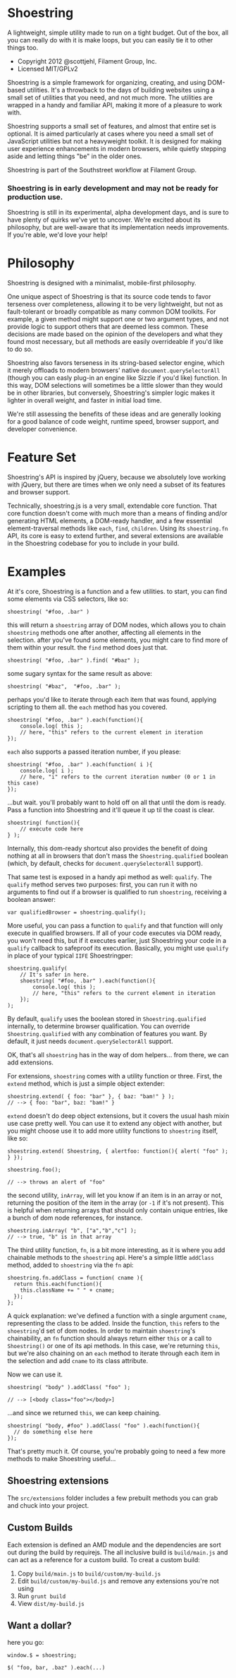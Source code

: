 # Shoestring

A lightweight, simple utility made to run on a tight budget. Out of the box, all you can really do with it is make loops, but you can easily tie it to other things too.

* Copyright 2012 @scottjehl, Filament Group, Inc.
* Licensed MIT/GPLv2

Shoestring is a simple framework for organizing, creating, and using DOM-based utilities. It's a throwback to the days of building websites using a small set of utilities that you need, and not much more. The utilities are wrapped in a handy and familiar API, making it more of a pleasure to work with.  

Shoestring supports a small set of features, and almost that entire set is optional. It is aimed particularly at cases where you need a small set of JavaScript utilities but not a heavyweight toolkit. It is designed for making user experience enhancements in modern browsers, while quietly stepping aside and letting things "be" in the older ones. 

Shoestring is part of the Southstreet workflow at Filament Group.

### Shoestring is in early development and may not be ready for production use. 

Shoestring is still in its experimental, alpha development days, and is sure to have plenty of quirks we've yet to uncover. We're excited about its philosophy, but are well-aware that its implementation needs improvements. If you're able, we'd love your help!

# Philosophy

Shoestring is designed with a minimalist, mobile-first philosophy.

One unique aspect of Shoestring is that its source code tends to favor terseness over completeness, allowing it to be very lightweight, but not as fault-tolerant or broadly compatible as many common DOM toolkits. For example, a given method might support one or two argument types, and not provide logic to support others that are deemed less common. These decisions are made based on the opinion of the developers and what they found most necessary, but all methods are easily overrideable if you'd like to do so. 

Shoestring also favors terseness in its string-based selector engine, which it merely offloads to modern browsers' native `document.querySelectorAll` (though you can easly plug-in an engine like Sizzle if you'd like) function. In this way, DOM selections will sometimes be a little slower than they would be in other libraries, but conversely, Shoestring's simpler logic makes it lighter in overall weight, and faster in initial load time. 

We're still assessing the benefits of these ideas and are generally looking for a good balance of code weight, runtime speed, browser support, and developer convenience.

# Feature Set

Shoestring's API is inspired by jQuery, because we absolutely love working with jQuery, but there are times when we only need a subset of its features and browser support. 

Technically, shoestring.js is a very small, extendable core function. That core function doesn't come with much more than a means of finding and/or generating HTML elements, a DOM-ready handler, and a few essential element-traversal methods like `each`, `find`, `children`. Using its `shoestring.fn` API, its core is easy to extend further, and several extensions are available in the Shoestring codebase for you to include in your build.

# Examples

At it's core, Shoestring is a function and a few utilities. to start, you can find some elements via CSS selectors, like so:

    shoestring( "#foo, .bar" )

this will return a `shoestring` array of DOM nodes, which allows you to chain `shoestring` methods one after another, affecting all elements in the selection. after you've found some elements, you might care to find more of them within your result. the `find` method does just that.

    shoestring( "#foo, .bar" ).find( "#baz" );

some sugary syntax for the same result as above:

    shoestring( "#baz",  "#foo, .bar" );

perhaps you'd like to iterate through each item that was found, applying scripting to them all. the `each` method has you covered.

    shoestring( "#foo, .bar" ).each(function(){
		console.log( this );
		// here, "this" refers to the current element in iteration
	});
	
`each` also supports a passed iteration number, if you please:

    shoestring( "#foo, .bar" ).each(function( i ){
		console.log( i );
		// here, "i" refers to the current iteration number (0 or 1 in this case)
	});

...but wait. you'll probably want to hold off on all that until the dom is ready. Pass a function into Shoestring and it'll queue it up til the coast is clear.

    shoestring( function(){
		// execute code here
	} );

Internally, this dom-ready shortcut also provides the benefit of doing nothing at all in browsers that don't mass the `Shoestring.qualified` boolean (which, by default, checks for `document.querySelectorAll` support).

That same test is exposed in a handy api method as well: `qualify`. The `qualify` method serves two purposes: first, you can run it with no arguments to find out if a browser is qualified to run `shoestring`, receiving a boolean answer: 

    var qualifiedBrowser = shoestring.qualify();

More useful, you can pass a function to `qualify` and that function will only execute in qualified browsers. If all of your code executes via DOM ready, you won't need this, but if it executes earlier, just Shoestring your code in a `qualify` callback to safeproof its execution. Basically, you might use `qualify` in place of your typical `IIFE` Shoestringper:

    shoestring.qualify(
		// It's safer in here.
	    shoestring( "#foo, .bar" ).each(function(){
			console.log( this );
			// here, "this" refers to the current element in iteration
		});
	);

By default, `qualify` uses the boolean stored in `Shoestring.qualified` internally, to determine browser qualification. You can override `Shoestring.qualified` with any combination of features you want. By default, it just needs `document.querySelectorAll` support.

OK, that's all `shoestring` has in the way of dom helpers... from there, we can add extensions.

For extensions, `shoestring` comes with a utility function or three. First, the `extend` method, which is just a simple object extender:

    shoestring.extend( { foo: "bar" }, { baz: "bam!" } );
	// --> { foo: "bar", baz: "bam!" }

`extend` doesn't do deep object extensions, but it covers the usual hash mixin use case pretty well. You can use it to extend any object with another, but you might choose use it to add more utility functions to `shoestring` itself, like so:

    shoestring.extend( Shoestring, { alertfoo: function(){ alert( "foo" ); } });
	
	shoestring.foo();
	
	// --> throws an alert of "foo"

the second utility, `inArray`, will let you know if an item is in an array or not, returning the position of the item in the array (or `-1` if it's not present). This is helpful when returning arrays that should only contain unique entries, like a bunch of dom node references, for instance.

    shoestring.inArray( "b", ["a","b","c"] );
	// --> true, "b" is in that array

The third utility function, `fn`, is a bit more interesting, as it is where you add chainable methods to the `shoestring` api. Here's a simple little `addClass` method, added to `shoestring` via the `fn` api:

    shoestring.fn.addClass = function( cname ){
      return this.each(function(){
        this.className += " " + cname;
      });
    };

A quick explanation: we've defined a function with a single argument `cname`, representing the class to be added. Inside the function, `this` refers to the `shoestring`'d set of dom nodes. In order to maintain `shoestring`'s chainability, an `fn` function should always return either `this` or a call to `Shoestring()` or one of its api methods. In this case, we're returning `this`, but we're also chaining on an `each` method to iterate through each item in the selection and add `cname` to its class attribute.

Now we can use it.

    shoestring( "body" ).addClass( "foo" );
	
	// --> [<body class="foo"></body>]

...and since we returned `this`, we can keep chaining.

    shoestring( "body, #foo" ).addClass( "foo" ).each(function(){
      // do something else here
    });

That's pretty much it. Of course, you're probably going to need a few more methods to make Shoestring useful...

## Shoestring extensions

The `src/extensions` folder includes a few prebuilt methods you can grab and chuck into your project. 

## Custom Builds

Each extension is defined an AMD module and the dependencies are sort out during the build by requirejs. The all inclusive build is `build/main.js` and can act as a reference for a custom build. To creat a custom build:

1. Copy `build/main.js` to `build/custom/my-build.js`
2. Edit `build/custom/my-build.js` and remove any extensions you're not using
3. Run `grunt build`
4. View `dist/my-build.js`


## Want a dollar?

here you go:

    window.$ = shoestring;

    $( "foo, bar, .baz" ).each(...)
	
	
